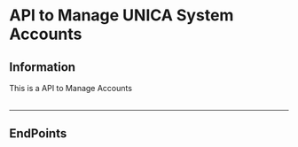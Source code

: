 # **API to Manage UNICA System Accounts**

## **Information**

This is a API to Manage Accounts<br><br>
****
## **EndPoints** <br><br>